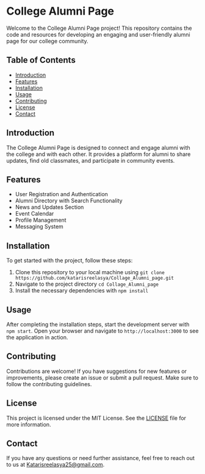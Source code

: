 # College Alumni Page

Welcome to the College Alumni Page project! This repository contains the code and resources for developing an engaging and user-friendly alumni page for our college community.

## Table of Contents
- [Introduction](#introduction)
- [Features](#features)
- [Installation](#installation)
- [Usage](#usage)
- [Contributing](#contributing)
- [License](#license)
- [Contact](#contact)

## Introduction
The College Alumni Page is designed to connect and engage alumni with the college and with each other. It provides a platform for alumni to share updates, find old classmates, and participate in community events.

## Features
- User Registration and Authentication
- Alumni Directory with Search Functionality
- News and Updates Section
- Event Calendar
- Profile Management
- Messaging System

## Installation
To get started with the project, follow these steps:
1. Clone this repository to your local machine using `git clone https://github.com/katarisreelasya/Collage_Alumni_page.git`
2. Navigate to the project directory `cd Collage_Alumni_page`
3. Install the necessary dependencies with `npm install`

## Usage
After completing the installation steps, start the development server with `npm start`. Open your browser and navigate to `http://localhost:3000` to see the application in action.

## Contributing
Contributions are welcome! If you have suggestions for new features or improvements, please create an issue or submit a pull request. Make sure to follow the contributing guidelines.

## License
This project is licensed under the MIT License. See the [LICENSE](LICENSE) file for more information.

## Contact
If you have any questions or need further assistance, feel free to reach out to us at Katarisreelasya25@gmail.com.

